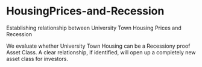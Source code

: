 # HousingPrices-and-Recession
Establishing relationship between University Town Housing Prices and Recession

We evaluate  whether University Town Housing can be a Recessiony proof Asset Class. A clear relationship, if identified, will open up a completely new asset class for investors.
